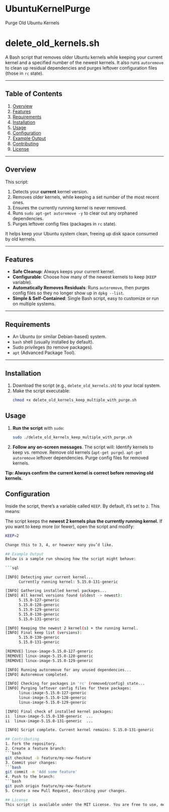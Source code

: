 # UbuntuKernelPurge
Purge Old Ubuntu Kernels

# delete_old_kernels.sh

A Bash script that removes older Ubuntu kernels while keeping your current kernel and a specified number of the newest kernels. It also runs `autoremove` to clean up residual dependencies and purges leftover configuration files (those in `rc` state).

---

## Table of Contents

1. [Overview](#overview)  
2. [Features](#features)  
3. [Requirements](#requirements)  
4. [Installation](#installation)  
5. [Usage](#usage)  
6. [Configuration](#configuration)  
7. [Example Output](#example-output)  
8. [Contributing](#contributing)  
9. [License](#license)  

---

## Overview

This script:

1. Detects your **current** kernel version.  
2. Removes older kernels, while keeping a set number of the most recent ones.  
3. Ensures the currently running kernel is never removed.  
4. Runs `sudo apt-get autoremove -y` to clear out any orphaned dependencies.  
5. Purges leftover config files (packages in `rc` state).

It helps keep your Ubuntu system clean, freeing up disk space consumed by old kernels.

---

## Features

- **Safe Cleanup**: Always keeps your current kernel.  
- **Configurable**: Choose how many of the newest kernels to keep (`KEEP` variable).  
- **Automatically Removes Residuals**: Runs `autoremove`, then purges config files so they no longer show up in `dpkg --list`.  
- **Simple & Self-Contained**: Single Bash script, easy to customize or run on multiple systems.

---

## Requirements

- An Ubuntu (or similar Debian-based) system.  
- `bash` shell (usually installed by default).  
- Sudo privileges (to remove packages).  
- `apt` (Advanced Package Tool).

---

## Installation

1. Download the script (e.g., `delete_old_kernels.sh`) to your local system.  
2. Make the script executable:  
   ```bash
   chmod +x delete_old_kernels_keep_multiple_with_purge.sh

## Usage
1. **Run the script** with `sudo`:
   ```bash
   sudo ./delete_old_kernels_keep_multiple_with_purge.sh

2. **Follow any on-screen messages**. The script will:
Identify kernels to keep vs. remove.
Remove old kernels (`apt-get purge`).
`apt-get autoremove` leftover dependencies.
Purge config files for removed kernels.

**Tip: Always confirm the current kernel is correct before removing old kernels.**

## Configuration
Inside the script, there’s a variable called `KEEP`. By default, it’s set to `2`. This means:

The script keeps the **newest 2 kernels plus the currently running kernel.**
If you want to keep more (or fewer), open the script and modify:
   ```bash
   KEEP=2

Change this to 3, 4, or however many you’d like.

## Example Output
Below is a sample run showing how the script might behave:

   ```sql
   
   [INFO] Detecting your current kernel...
         Currently running kernel: 5.15.0-131-generic
   
   [INFO] Gathering installed kernel packages...
   [INFO] All kernel versions found (oldest -> newest):
         5.15.0-127-generic
         5.15.0-128-generic
         5.15.0-129-generic
         5.15.0-130-generic
         5.15.0-131-generic
   
   [INFO] Keeping the newest 2 kernel(s) + the running kernel.
   [INFO] Final keep list (versions):
         5.15.0-130-generic
         5.15.0-131-generic
   
   [REMOVE] linux-image-5.15.0-127-generic
   [REMOVE] linux-image-5.15.0-128-generic
   [REMOVE] linux-image-5.15.0-129-generic
   
   [INFO] Running autoremove for any unused dependencies...
   [INFO] Autoremove completed.
   
   [INFO] Checking for packages in 'rc' (removed/config) state...
   [INFO] Purging leftover config files for these packages:
         linux-image-5.15.0-127-generic
         linux-image-5.15.0-128-generic
         linux-image-5.15.0-129-generic
   
   [INFO] Final check of installed kernel packages:
   ii  linux-image-5.15.0-130-generic  ...
   ii  linux-image-5.15.0-131-generic  ...
   
   [INFO] Script complete. Current kernel remains: 5.15.0-131-generic

## Contributing
1. Fork the repository.
2. Create a feature branch:
   ```bash
   git checkout -b feature/my-new-feature
3. Commit your changes:
   ```bash
   git commit -m 'Add some feature'
4. Push to the branch:
   ```bash
   git push origin feature/my-new-feature
5. Create a new Pull Request, describing your changes.

## License
This script is available under the MIT License. You are free to use, modify, and distribute it, subject to the terms of the license.
